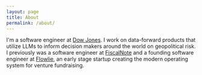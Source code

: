 ```yaml
---
layout: page
title: About
permalink: /about/
---
```


I'm a software engineer at [Dow Jones](https://www.dowjones.com/). I work on data-forward products that utilize LLMs to inform decision makers around the world on geopolitical risk. I previously was a software engineer at [FiscalNote](https://fiscalnote.com) and a founding software engineer at [Flowlie](https://www.flowlie.com/), an early stage startup creating the modern operating system for venture fundraising.
